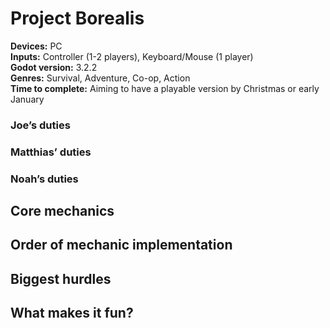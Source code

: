 # Project Borealis
**Devices:** PC  
**Inputs:**  Controller (1-2 players), Keyboard/Mouse (1 player)  
**Godot version:**  3.2.2  
**Genres:**  Survival, Adventure, Co-op, Action  
**Time to complete:**  Aiming to have a playable version by Christmas or early January  
### Joe’s duties
### Matthias’ duties
### Noah’s duties
## Core mechanics
## Order of mechanic implementation
## Biggest hurdles
## What makes it fun?
